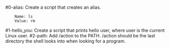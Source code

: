 #0-alias:
	Create a script that creates an alias.

		Name: ls
		Value: rm
#1-hello_you:
	Create a script that prints hello user, where user is the current Linux user.
#2-path:
	Add /action to the PATH. /action should be the last directory the shell looks into when looking for a program.
